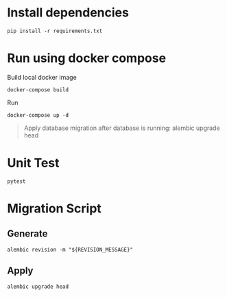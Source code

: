 # Install dependencies
```
pip install -r requirements.txt
```

# Run using docker compose

Build local docker image
```
docker-compose build
```

Run
```
docker-compose up -d
```

> Apply database migration after database is running: alembic upgrade head

# Unit Test
```
pytest
```

# Migration Script

## Generate
```
alembic revision -m "${REVISION_MESSAGE}"
```

## Apply
```
alembic upgrade head
```